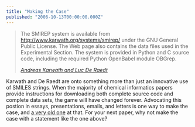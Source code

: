 ```yaml
---
title: "Making the Case"
published: "2006-10-13T00:00:00.000Z"
---
```


>The SMIREP system is available from <a href="http://www.karwath.org/systems/smirep/">http://www.karwath.org/systems/smirep/</a> under the GNU General Public License. The Web page also contains the data files used in the Experimental Section. The system is provided in Python and C source code, including the required Python OpenBabel module OBGrep.
>
><cite>[Andreas Karwath and Luc De Raedt](http://dx.doi.org/10.1021/ci060159g)</cite>

Karwath and De Raedt are onto something more than just an innovative use of SMILES strings. When the majority of chemical informatics papers provide instructions for downloading both complete source code and complete data sets, the game will have changed forever. Advocating this postion in essays, presentations, emails, and letters is one way to make the case, and <a href="/articles/2006/08/23/readily-available-without-infringements-or-restrictions">a very old one</a> at that. For your next paper, why not make the case with a statement like the one above?